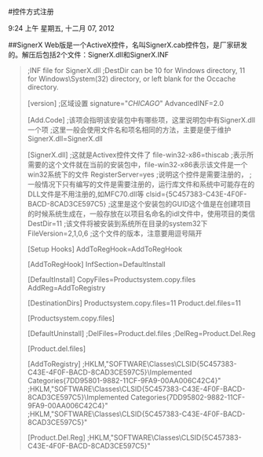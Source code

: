 #控件方式注册

9:24 上午 星期五, 十二月 07, 2012

##SignerX
Web版是一个ActiveX控件，名叫SignerX.cab控件包，是厂家研发的。解压后包括2个文件：SignerX.dll和SignerX.INF
> ;INF file for SignerX.dll
> ;DestDir can be 10 for Windows directory, 11 for Windows\System(32) directory, or left blank for the Occache directory.
> 
> [version]
> ;区域设置
> signature="$CHICAGO$"
> AdvancedINF=2.0
> 
> [Add.Code]
> ;该项会指明该安装包中有哪些项，这里说明包中有SignerX.dll 一个项
> ;这里一般会使用文件名和项名相同的方法，主要是便于维护
> SignerX.dll=SignerX.dll
> 
> [SignerX.dll]
> ;这就是Activex控件文件了
> file-win32-x86=thiscab
> ;表示所需要的这个文件就在当前的安装包中，file-win32-x86表示该文件是一个win32系统下的文件
> RegisterServer=yes
> ;说明这个控件是需要注册的，
> ;一般情况下只有编写的文件是需要注册的，运行库文件和系统中可能存在的DLL文件是不用注册的,如MFC70.dll等
> clsid={5C457383-C43E-4F0F-BACD-8CAD3CE597C5}
> ;这里是这个安装包的GUID这个值是在创建项目的时候系统生成在，一般存放在以项目名命名的idl文件中，使用项目的类信
> DestDir=11
> ;该文件将被安装到系统所在目录的system32下
> FileVersion=2,1,0,6
> ;这个文件的版本，注意要用逗号隔开
> 
> [Setup Hooks]
> AddToRegHook=AddToRegHook
> 
> [AddToRegHook]
> InfSection=DefaultInstall
> 
> [DefaultInstall]
> CopyFiles=Productsystem.copy.files
> AddReg=AddToRegistry
> 
> [DestinationDirs]
> Productsystem.copy.files=11 
> Product.del.files=11     
> 
> [Productsystem.copy.files]
> 
> [DefaultUninstall]
> ;DelFiles=Product.del.files
> ;DelReg=Product.Del.Reg
> 
> [Product.del.files]
> 
> [AddToRegistry]
> ;HKLM,"SOFTWARE\Classes\CLSID\{5C457383-C43E-4F0F-BACD-8CAD3CE597C5}\Implemented Categories\{7DD95801-9882-11CF-9FA9-00AA006C42C4}"
> ;HKLM,"SOFTWARE\Classes\CLSID\{5C457383-C43E-4F0F-BACD-8CAD3CE597C5}\Implemented Categories\{7DD95802-9882-11CF-9FA9-00AA006C42C4}"
> ;HKLM,"SOFTWARE\Classes\CLSID\{5C457383-C43E-4F0F-BACD-8CAD3CE597C5}"
> 
> 
> [Product.Del.Reg]
> ;HKLM,"SOFTWARE\Classes\CLSID\{5C457383-C43E-4F0F-BACD-8CAD3CE597C5}"

